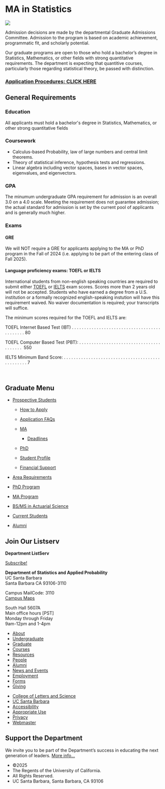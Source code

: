 # MA in Statistics

![](/sites/secure.lsit.ucsb.edu.stat.d7/files/sitefiles/Photos/ucsb7-web.jpg)

Admission decisions are made by the departmental Graduate Admissions Committee. Admission to the program is based on academic achievement, programmatic fit, and scholarly potential. 

Our graduate programs are open to those who hold a bachelor’s degree in Statistics, Mathematics, or other fields with strong quantitative requirements. The department is expecting that quantitive courses, particularly those regarding statistical theory, be passed with distinction.

### [Application Procedures: CLICK HERE](/graduate/perspective/apply)

## General Requirements

### Education

All applicants must hold a bachelor's degree in Statistics, Mathematics, or other strong quantitative fields

### Coursework

- Calculus-based Probability, law of large numbers and central limit theorems.
- Theory of statistical inference, hypothesis tests and regressions.
- Linear algebra including vector spaces, bases in vector spaces, eigenvalues, and eigenvectors.

### GPA

The minumum undergraduate GPA requirement for admission is an overall 3.0 on a 4.0 scale. Meeting the requirement does not guarantee admission; the actual standard for admission is set by the current pool of applicants and is generally much higher.

### Exams

#### GRE

We will NOT require a GRE for applicants applying to the MA or PhD program in the Fall of 2024 (i.e. applying to be part of the entering class of Fall 2025).

#### Language proficiency exams: TOEFL or IELTS

International students from non-english speaking countries are required to submit either [TOEFL](http://www.ets.org/toefl) or [IELTS](http://www.ielts.org/) exam scores. Scores more than 2 years old will not be accepted. Students who have earned a degree from a U.S. institution or a formally recognized english-speaking instution will have this requirement waived. No waiver documentation is required; your transcripts will suffice.

The minimum scores required for the TOEFL and IELTS are:

TOEFL Internet Based Test (IBT) . . . . . . . . . . . . . . . . . . . . . . . . . . . . . . . . . . . . . . . . . . . . 80

TOEFL Computer Based Test (PBT): . . . . . . . . . . . . . . . . . . . . . . . . . . . . . . . . . . . . . . . .  550

IELTS Minimum Band Score: . . . . . . . . . . . . . . . . . . . . . . . . . . . . . . . . . . . . . . . . . . . . . . . . 7

 

## Graduate Menu

- [Prospective Students](/graduate/prospective "Prospective Students")
  
  - [How to Apply](/graduate/perspective/apply "How to Apply")
  - [Application FAQs](/graduate/perspective/application/faq "Application FAQs")
  - [MA](/graduate/perspective/admissions/ma "MA in Statistics")
    
    - [Deadlines](/graduate/perspective/admissions/ma/deadlines "MA Deadlines")
  - [PhD](/graduate/perspective/admissions/phd "PhD in Statistics and Applied Probability")
  - [Student Profile](/graduate/perspective/admissions/profiles "Student Profile")
  - [Financial Support](/graduate/current/financial "Financial Support")
- [Area Requirements](/graduate/area-requirements "Graduate Area Requirements")
- [PhD Program](/graduate/phd "PhD in Statistics and Applied Probability")
- [MA Program](/graduate/ma "MA in Statistics")
- [BS/MS in Actuarial Science](/undergrad/actuarial-science/bs-ms "BS/MS in Actuarial Science")
- [Current Students](/graduate/current "Current Graduate Students")
- [Alumni](/graduate/alumni "Graduate Alumni")

## Join Our Listserv

**Department ListServ**

[Subscribe!](https://groups.google.com/u/1/a/pstat.ucsb.edu/g/pstat-undergrad?hl=en)

**Department of Statistics and Applied Probability**  
UC Santa Barbara  
Santa Barbara CA 93106-3110

Campus MailCode: 3110  
[Campus Maps](http://www.aw.id.ucsb.edu/maps/)

South Hall 5607A  
Main office hours \[PST]  
Monday through Friday  
9am-12pm and 1-4pm

- [About](/about "About")
- [Undergraduate](/undergrad)
- [Graduate](/graduate)
- [Courses](/courses)
- [Resources](/resources "Resources")
- [People](/people)
- [Alumni](/alumni "Undergraduate Alumni")
- [News and Events](/news)
- [Employment](/about/employment "Employment")
- [Forms](/forms "Forms")
- [Giving](/giving "Giving")

<!--THE END-->

- [College of Letters and Science](http://www.college.ucsb.edu "College of Letters and Science")
- [UC Santa Barbara](http://www.ucsb.edu "UC Santa Barbara")
- [Accessibility](/accessibility "Accessibility")
- [Appropriate Use](http://www.policy.ucsb.edu/terms_of_use/ "Appropriate Use")
- [Privacy](http://www.policy.ucsb.edu/privacy-notification/ "Privacy")
- [Webmaster](mailto:help@pstat.ucsb.edu "Webmaster")

## Support the Department

We invite you to be part of the Department’s success in educating the next generation of leaders. [More info...](/giving)

- ©2025
- The Regents of the University of California.
- All Rights Reserved.
- UC Santa Barbara, Santa Barbara, CA 93106